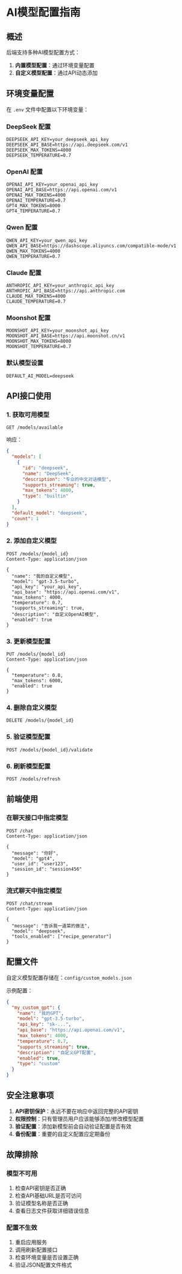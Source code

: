 # AI模型配置指南

## 概述

后端支持多种AI模型配置方式：
1. **内置模型配置**：通过环境变量配置
2. **自定义模型配置**：通过API动态添加

## 环境变量配置

在 `.env` 文件中配置以下环境变量：

### DeepSeek 配置
```env
DEEPSEEK_API_KEY=your_deepseek_api_key
DEEPSEEK_API_BASE=https://api.deepseek.com/v1
DEEPSEEK_MAX_TOKENS=4000
DEEPSEEK_TEMPERATURE=0.7
```

### OpenAI 配置
```env
OPENAI_API_KEY=your_openai_api_key
OPENAI_API_BASE=https://api.openai.com/v1
OPENAI_MAX_TOKENS=4000
OPENAI_TEMPERATURE=0.7
GPT4_MAX_TOKENS=8000
GPT4_TEMPERATURE=0.7
```

### Qwen 配置
```env
QWEN_API_KEY=your_qwen_api_key
QWEN_API_BASE=https://dashscope.aliyuncs.com/compatible-mode/v1
QWEN_MAX_TOKENS=4000
QWEN_TEMPERATURE=0.7
```

### Claude 配置
```env
ANTHROPIC_API_KEY=your_anthropic_api_key
ANTHROPIC_API_BASE=https://api.anthropic.com
CLAUDE_MAX_TOKENS=4000
CLAUDE_TEMPERATURE=0.7
```

### Moonshot 配置
```env
MOONSHOT_API_KEY=your_moonshot_api_key
MOONSHOT_API_BASE=https://api.moonshot.cn/v1
MOONSHOT_MAX_TOKENS=8000
MOONSHOT_TEMPERATURE=0.7
```

### 默认模型设置
```env
DEFAULT_AI_MODEL=deepseek
```

## API接口使用

### 1. 获取可用模型
```http
GET /models/available
```

响应：
```json
{
  "models": [
    {
      "id": "deepseek",
      "name": "DeepSeek",
      "description": "专业的中文对话模型",
      "supports_streaming": true,
      "max_tokens": 4000,
      "type": "builtin"
    }
  ],
  "default_model": "deepseek",
  "count": 1
}
```

### 2. 添加自定义模型
```http
POST /models/{model_id}
Content-Type: application/json

{
  "name": "我的自定义模型",
  "model": "gpt-3.5-turbo",
  "api_key": "your_api_key",
  "api_base": "https://api.openai.com/v1",
  "max_tokens": 4000,
  "temperature": 0.7,
  "supports_streaming": true,
  "description": "自定义OpenAI模型",
  "enabled": true
}
```

### 3. 更新模型配置
```http
PUT /models/{model_id}
Content-Type: application/json

{
  "temperature": 0.8,
  "max_tokens": 6000,
  "enabled": true
}
```

### 4. 删除自定义模型
```http
DELETE /models/{model_id}
```

### 5. 验证模型配置
```http
POST /models/{model_id}/validate
```

### 6. 刷新模型配置
```http
POST /models/refresh
```

## 前端使用

### 在聊天接口中指定模型
```http
POST /chat
Content-Type: application/json

{
  "message": "你好",
  "model": "gpt4",
  "user_id": "user123",
  "session_id": "session456"
}
```

### 流式聊天中指定模型
```http
POST /chat/stream
Content-Type: application/json

{
  "message": "告诉我一道菜的做法",
  "model": "deepseek",
  "tools_enabled": ["recipe_generator"]
}
```

## 配置文件

自定义模型配置存储在：`config/custom_models.json`

示例配置：
```json
{
  "my_custom_gpt": {
    "name": "我的GPT",
    "model": "gpt-3.5-turbo",
    "api_key": "sk-...",
    "api_base": "https://api.openai.com/v1",
    "max_tokens": 4000,
    "temperature": 0.7,
    "supports_streaming": true,
    "description": "自定义GPT配置",
    "enabled": true,
    "type": "custom"
  }
}
```

## 安全注意事项

1. **API密钥保护**：永远不要在响应中返回完整的API密钥
2. **权限控制**：只有管理员用户应该能够添加/修改模型配置
3. **验证配置**：添加新模型前会自动验证配置是否有效
4. **备份配置**：重要的自定义配置应定期备份

## 故障排除

### 模型不可用
1. 检查API密钥是否正确
2. 检查API基础URL是否可访问
3. 验证模型名称是否正确
4. 查看日志文件获取详细错误信息

### 配置不生效
1. 重启应用服务
2. 调用刷新配置接口
3. 检查环境变量是否设置正确
4. 验证JSON配置文件格式 
